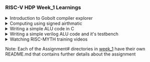### RISC-V HDP Week_1 Learnings
<details> <summary>Introduction to Gobolt compiler explorer </summary>
1. Introdction to godbolt compiler explorer https://godbolt.org . Related assignments  [Assignment1](./Assignment1) and [Assignment2](./Assignment2)
</details>
<details><summary>Computing using signed airthmatic </summary>
2. Use of signed numbers ,1's Complement , 2's Complement in binary computation. Related assignment [Assignment3](./Assignment3/Signed_Airthmatic)
</details>
<details><summary> Writing a simple ALU code in C </summary>
3. Writing a simple ALU code 
     - In C languange and test it with default gcc compiler (Related assignment [Assignment3](./Assignment3/ALU_C_code)
   </details>
<details> <summary> Writing a simple verilog ALU code and it's testbench </summary>
     - In verilog and create a testbench for it. Compile it using iverilog and viewing waveforms using GTKWave (Related 
       assignment [Assignment3](./Assignment3/ALU_verilog_code)
</details>
<details> <summary> Watching RISC-MYTH training videos </summary>
4.  Watch First two days of the RISC-MYTH training available in vsdiat account . My summary of leranings from RV day1 and RV 
    Day2 can be found here [Assignment4](./Assignment4) 
</details>

Note: Each of the Assignment# directories in [week_1](./) have their own README.md that contains further details about the assignment 
